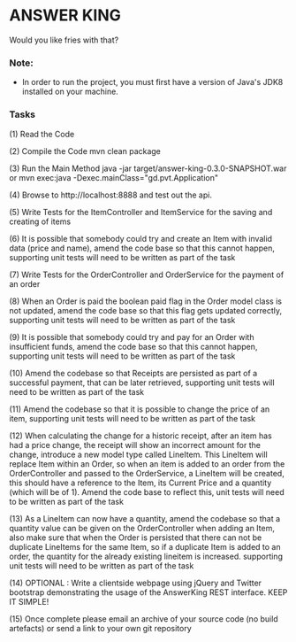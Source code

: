 # ANSWER KING
Would you like fries with that?

### Note:
- In order to run the project, you must first have a version of Java's JDK8 installed on your machine.

### Tasks
(1) Read the Code

(2) Compile the Code
mvn clean package

(3) Run the Main Method
java -jar target/answer-king-0.3.0-SNAPSHOT.war
or
mvn exec:java -Dexec.mainClass="gd.pvt.Application"

(4) Browse to http://localhost:8888 and test out the api.

(5) Write Tests for the ItemController and ItemService for the saving and creating of items

(6) It is possible that somebody could try and create an Item with invalid data (price and name), amend the code base so that this cannot happen, supporting unit tests will need to be written as part of the task

(7) Write Tests for the OrderController and OrderService for the payment of an order

(8) When an Order is paid the boolean paid flag in the Order model class is not updated, amend the code base so that this flag gets updated correctly, supporting unit tests will need to be written as part of the task

(9) It is possible that somebody could try and pay for an Order with insufficient funds, amend the code base so that this cannot happen, supporting unit tests will need to be written as part of the task

(10) Amend the codebase so that Receipts are persisted as part of a successful payment, that can be later retrieved, supporting unit tests will need to be written as part of the task

(11) Amend the codebase so that it is possible to change the price of an item, supporting unit tests will need to be written as part of the task

(12) When calculating the change for a historic receipt, after an item has had a price change, the receipt will show an incorrect amount for the change, introduce a new model type called LineItem. This LineItem will replace Item within an Order, so when an item is added to an order from the OrderController and passed to the OrderService, a LineItem will be created, this should have a reference to the Item, its Current Price and a quantity (which will be of 1). Amend the code base to reflect this, unit tests will need to be written as part of the task

(13) As a LineItem can now have a quantity, amend the codebase so that a quantity value can be given on the OrderController when adding an Item, also make sure that when the Order is persisted that there can not be duplicate LineItems for the same Item, so if a duplicate Item is added to an order, the quantity for the already existing lineitem is increased. supporting unit tests will need to be written as part of the task

(14) OPTIONAL : Write a clientside webpage using jQuery and Twitter bootstrap demonstrating the usage of the AnswerKing REST interface. KEEP IT SIMPLE!

(15) Once complete please email an archive of your source code (no build artefacts) or send a link to your own git repository




